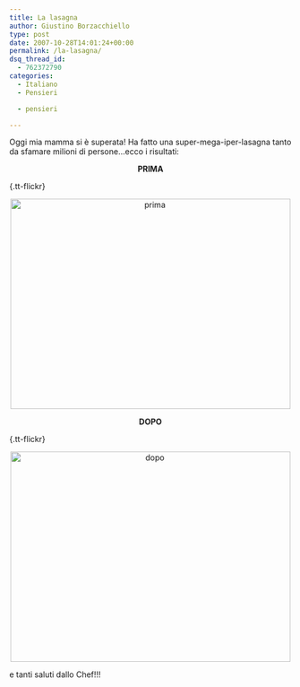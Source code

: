 ```yaml
---
title: La lasagna
author: Giustino Borzacchiello
type: post
date: 2007-10-28T14:01:24+00:00
permalink: /la-lasagna/
dsq_thread_id:
  - 762372790
categories:
  - Italiano
  - Pensieri

  - pensieri

---
```

Oggi mia mamma si è superata! Ha fatto una super-mega-iper-lasagna tanto da sfamare milioni di persone&#8230;ecco i risultati:

<p align="center">
  <strong>PRIMA</strong>
</p>

[][1]{.tt-flickr}

<p style="text-align: center">
  <a href="http://www.flickr.com/photos/76662479@N00/1789755345/" class="tt-flickr"><img src="https://i2.wp.com/farm3.static.flickr.com/2121/1789755345_1d113fd543.jpg?resize=500%2C375" alt="prima" border="0" height="375" width="500" data-recalc-dims="1" /></a>
</p>

<p align="center">
  <strong>DOPO</strong>
</p>

[][2]{.tt-flickr}

<p style="text-align: center">
  <a href="http://www.flickr.com/photos/76662479@N00/1789755365/" class="tt-flickr"><img src="https://i1.wp.com/farm3.static.flickr.com/2276/1789755365_3acd30859f.jpg?resize=500%2C375" alt="dopo" border="0" height="375" width="500" data-recalc-dims="1" /></a>
</p>

<p align="left">
  <span class="tt-flickr"></span>
</p>

e tanti saluti dallo Chef!!!

 [1]: http://www.flickr.com/photos/76662479@N00/1789755345/
 [2]: http://www.flickr.com/photos/76662479@N00/1789755365/
